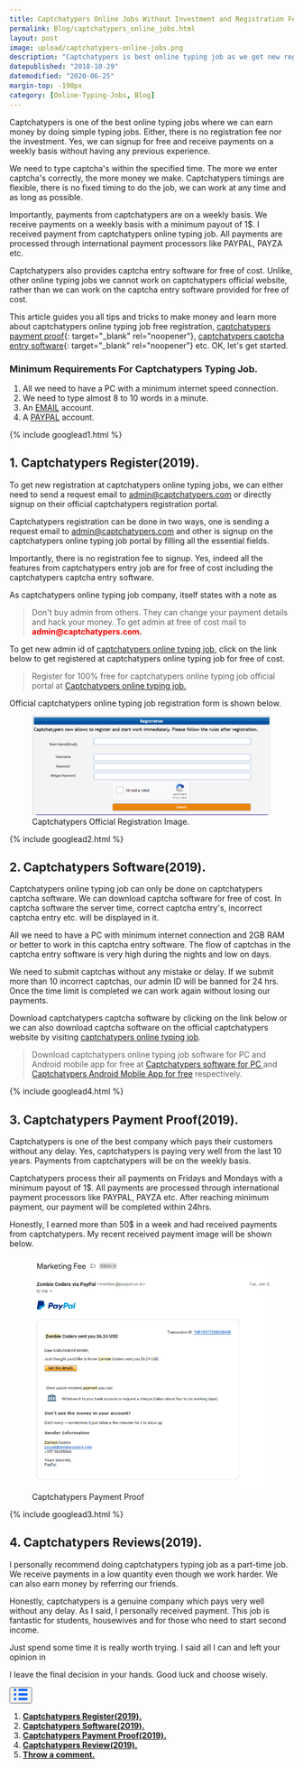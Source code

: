 ```yaml
---
title: Captchatypers Online Jobs Without Investment and Registration Fee.
permalink: Blog/captchatypers_online_jobs.html
layout: post
image: upload/captchatypers-online-jobs.png
description: "Captchatypers is best online typing job as we get new registration without investment and registration fee. Either we can work in the app or in the software downloaded for free & receive payments regularly. Many payment proofs and customer reviews make captchatypers is 100% legit and best online captcha typing job."
datepublished: "2018-10-29"
datemodified: "2020-06-25"
margin-top: -190px
category: [Online-Typing-Jobs, Blog]
---
```


Captchatypers is one of the best online typing jobs where we can earn money by doing simple typing jobs. Either, there is no registration fee nor the investment. Yes, we can signup for free and receive payments on a weekly basis without having any previous experience.

We need to type captcha's within the specified time. The more we enter captcha's correctly, the more money we make. Captchatypers timings are flexible, there is no fixed timing to do the job, we can work at any time and as long as possible.

Importantly, payments from captchatypers are on a weekly basis. We receive payments on a weekly basis with a minimum payout of 1\$. I received payment from captchatypers online typing job. All payments are processed through international payment processors like PAYPAL, PAYZA etc.

Captchatypers also provides captcha entry software for free of cost. Unlike, other online typing jobs we cannot work on captchatypers official website, rather than we can work on the captcha entry software provided for free of cost.

This article guides you all tips and tricks to make money and learn more about captchatypers online typing job free registration, [captchatypers payment proof](https://www.alltechnotricks.com/Blog/captchatypers_online_jobs.html#captchatypers-payment-proof){: target="\_blank" rel="noopener"}, [captchatypers captcha entry software](https://www.alltechnotricks.com/Blog/captchatypers_online_jobs.html#captchatypers-captcha-software){: target="\_blank" rel="noopener"} etc. OK, let's get started.

<h3><strong>Minimum Requirements For Captchatypers Typing Job.</strong></h3>

<ol><li>All we need to have a PC with a minimum internet speed connection. </li>
<li>We need to type almost 8 to 10 words in a minute.</li>
<li> An <a href="https://en.wikipedia.org/wiki/Email" target="_blank" rel="noopener">EMAIL</a> account.</li>
<li>A <a href="https://en.wikipedia.org/wiki/PayPal" target="_blank" rel="noopener">PAYPAL</a> account. </li>
</ol>

{% include googlead1.html %}

<h2 id="captchatypers-new-registration"><strong>1. Captchatypers Register(2019).</strong></h2>

To get new registration at captchatypers online typing jobs, we can either need to send a request email to <span style="color: red;">admin@captchatypers.com</span> or directly signup on their official captchatypers registration portal.

Captchatypers registration can be done in two ways, one is sending a request email to admin@captchatypers.com and other is signup on the captchatypers online typing job portal by filling all the essential fields.

Importantly, there is no registration fee to signup. Yes, indeed all the features from captchatypers entry job are for free of cost including the captchatypers captcha entry software.

As captchatypers online typing job company, itself states with a note as

<blockquote>Don't buy admin from others. They can change your payment details and hack your money. To get admin at free of cost mail to <b style="color: red;">admin@captchatypers.com.</b></blockquote>

To get new admin id of <a href="http://worker.captchatypers.com/Forms/register.aspx?affcode=KA139752" target="_blank" rel="noopener">captchatypers online typing job</a>, click on the link below to get registered at captchatypers online typing job for free of cost.

<blockquote>Register for 100% free for captchatypers online typing job official portal at <a href="http://worker.captchatypers.com/Forms/register.aspx?affcode=KA120459" target="_blank" rel="noopener">Captchatypers online typing job.</a></blockquote>

Official captchatypers online typing job registration form is shown below.

<figure>
<img src="/uploads/captchatypers-registration-images.png" data-src="/uploads/captchatypers-registration-images.png" class="lazy" alt="captchatypers-registration-images" title="captchatypers-registration-images">
<figcaption>Captchatypers Official Registration Image.</figcaption>
</figure>

{% include googlead2.html %}

<h2 id="captchatypers-captcha-software"><strong>2. Captchatypers Software(2019).</strong></h2>

Captchatypers online typing job can only be done on captchatypers captcha software. We can download captcha software for free of cost. In captcha software the server time, correct captcha entry's, incorrect captcha entry etc. will be displayed in it.

All we need to have a PC with minimum internet connection and 2GB RAM or better to work in this captcha entry software. The flow of captchas in the captcha entry software is very high during the nights and low on days.

We need to submit captchas without any mistake or delay. If we submit more than 10 incorrect captchas, our admin ID will be banned for 24 hrs. Once the time limit is completed we can work again without losing our payments.

Download captchatypers captcha software by clicking on the link below or we can also download captcha software on the official captchatypers website by visiting <a href="http://worker.captchatypers.com/Forms/register.aspx?affcode=KA139752" target="_blank" rel="noopener">captchatypers online typing job</a>.

<blockquote>Download captchatypers online typing job software for PC and Android mobile app for free at <a href="http://worker.captchatypers.com/Forms/register.aspx?affcode=KA139752" target="_blank" rel="noopener">Captchatypers software for PC </a> and <a href="http://worker.captchatypers.com/Forms/register.aspx?affcode=KA139752" target="_blank" rel="noopener">Captchatypers Android Mobile App for free</a> respectively.</blockquote>

{% include googlead4.html %}

<h2 id="captchatypers-payment-proof"><strong>3. Captchatypers Payment Proof(2019).</strong></h2>

Captchatypers is one of the best company which pays their customers without any delay. Yes, captchatypers is paying very well from the last 10 years. Payments from captchatypers will be on the weekly basis.

Captchatypers process their all payments on Fridays and Mondays with a minimum payout of 1\$. All payments are processed through international payment processors like PAYPAL, PAYZA etc. After reaching minimum payment, our payment will be completed within 24hrs.

Honestly, I earned more than 50\$ in a week and had received payments from captchatypers. My recent received payment image will be shown below.

<figure>
<img src="/uploads/megatypers-payment-proof-2.png" data-src="/uploads/megatypers-payment-proof-2.png" class="lazy" alt="captchatypers-payment-proof" title="captchatypers-payment-proof">
<figcaption>Captchatypers Payment Proof</figcaption>
</figure>

{% include googlead3.html %}

<h2 id="captchatypers-review"><strong>4. Captchatypers Reviews(2019).</strong></h2>

I personally recommend doing captchatypers typing job as a part-time job. We receive payments in a low quantity even though we work harder. We can also earn money by referring our friends.

Honestly, captchatypers is a genuine company which pays very well without any delay. As I said, I personally received payment. This job is fantastic for students, housewives and for those who need to start second income.

Just spend some time it is really worth trying. I said all I can and left your opinion in

I leave the final decision in your hands. Good luck and choose wisely.

<div class="anim_container">
<button id="show">
<svg width="24" height="20" viewBox="0 0 24 20">
<path d="M3 0H1C0.4 0 0 0.4 0 1V3C0 3.6 0.4 4 1 4H3C3.6 4 4 3.6 4 3V1C4 0.4 3.6 0 3 0Z"
									fill="#0066FF" />
								<path d="M3 0H1C0.4 0 0 0.4 0 1V3C0 3.6 0.4 4 1 4H3C3.6 4 4 3.6 4 3V1C4 0.4 3.6 0 3 0Z"
									transform="translate(0 8)" fill="#0066FF" />
								<path d="M3 0H1C0.4 0 0 0.4 0 1V3C0 3.6 0.4 4 1 4H3C3.6 4 4 3.6 4 3V1C4 0.4 3.6 0 3 0Z"
									transform="translate(0 16)" fill="#0066FF" />
								<path
									d="M15 0H1C0.4 0 0 0.4 0 1V3C0 3.6 0.4 4 1 4H15C15.6 4 16 3.6 16 3V1C16 0.4 15.6 0 15 0Z"
									transform="translate(8)" fill="#0066FF" />
								<path
									d="M15 0H1C0.4 0 0 0.4 0 1V3C0 3.6 0.4 4 1 4H15C15.6 4 16 3.6 16 3V1C16 0.4 15.6 0 15 0Z"
									transform="translate(8 8)" fill="#0066FF" />
								<path
									d="M15 0H1C0.4 0 0 0.4 0 1V3C0 3.6 0.4 4 1 4H15C15.6 4 16 3.6 16 3V1C16 0.4 15.6 0 15 0Z"
									transform="translate(8 16)" fill="#0066FF" />
							</svg>
						</button>
<div id="links_container">
			<ol>
				<li><a href="#captchatypers-new-registration" class="test"><b>Captchatypers Register(2019).</b></a></li>
				<li><a href="#captchatypers-captcha-software" class="test"><b>Captchatypers Software(2019).</b></a></li>
				<li><a href="#captchatypers-payment-proof" class="test"><b>Captchatypers Payment Proof(2019).</b></a></li>
				<li><a href="#captchatypers-review" class="test"><b>Captchatypers Review(2019).</b></a></li>
				<li><a href="#disqus_thread" class="test"><b>Throw a comment.</b></a></li>
			</ol>
		</div>
</div>
